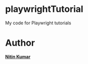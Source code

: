 # playwrightTutorial
My code for Playwright tutorials

# Author

**[Nitin Kumar](https://linkedin.com/in/nitin30kumar/)**

